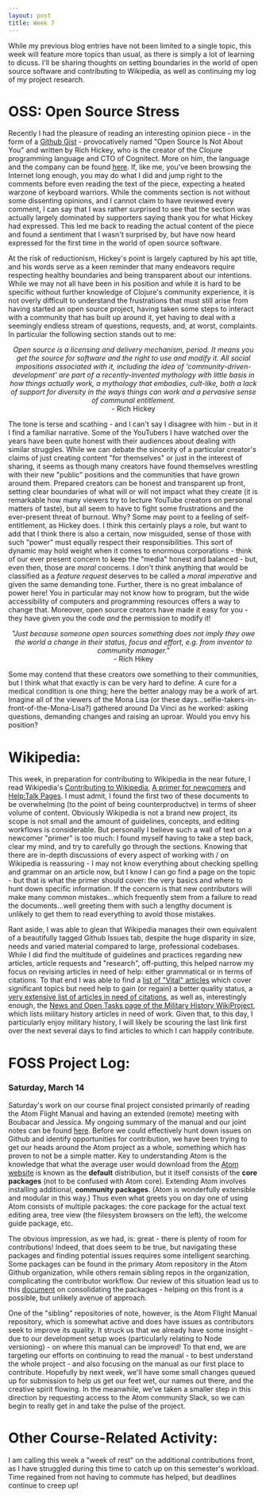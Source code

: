 ```yaml
---
layout: post
title: Week 7
---
```


While my previous blog entries have not been limited to a single topic, this week will feature more topics than usual, as there is simply a lot of learning to dicuss. I'll be sharing thoughts on setting boundaries in the world of open source software and contributing to Wikipedia, as well as continuing my log of my project research.

# OSS: Open Source Stress
Recently I had the pleasure of reading an interesting opinion piece - in the form of a [Github Gist](https://gist.github.com/richhickey/1563cddea1002958f96e7ba9519972d9) - provocatively named "Open Source Is Not About You" and written by Rich Hickey, who is the creator of the Clojure programming language and CTO of Cognitect. More on him, the language and the company can be found [here](https://clojure.org). If, like me, you've been browsing the Internet long enough, you may do what I did and jump right to the comments before even reading the text of the piece, expecting a heated warzone of keyboard warriors. While the comments section is not without some dissenting opinions, and I cannot claim to have reviewed every comment, I can say that I was rather surprised to see that the section was actually largely dominated by supporters saying thank you for what Hickey had expressed. This led me back to reading the actual content of the piece and found a sentiment that I wasn't surprised by, but have now heard expressed for the first time in the world of open source software.

At the risk of reductionism, Hickey's point is largely captured by his apt title, and his words serve as a keen reminder that many endeavors require respecting healthy boundaries and being transparent about our intentions. While we may not all have been in his position and while it is hard to be specific without further knowledge of Clojure's community experience, it is not overly difficult to understand the frustrations that must still arise from having started an open source project, having taken some steps to interact with a community that has built up around it, yet having to deal with a seemingly endless stream of questions, requests, and, at worst, complaints. In particular the following section stands out to me: 

<center><i>Open source is a licensing and delivery mechanism, period. It means you get the source for software and the right to use and modify it. All social impositions associated with it, including the idea of 'community-driven-development' are part of a recently-invented mythology with little basis in how things actually work, a mythology that embodies, cult-like, both a lack of support for diversity in the ways things can work and a pervasive sense of communal entitlement.</i></center> 
<center>- Rich Hickey </center>

The tone is terse and scathing - and I can't say I disagree with him - but in it I find a familiar narrative. Some of the YouTubers I have watched over the years have been quite honest with their audiences about dealing with similar struggles. While we can debate the sincerity of a particular creator's claims of just creating content "for themselves" or just in the interest of sharing, it seems as though many creators have found themselves wrestling with their new "public" positions and the communities that have grown around them. Prepared creators can be honest and transparent up front, setting clear boundaries of what will or will not impact what they create (it is remarkable how many viewers try to lecture YouTube creators on personal matters of taste), but all seem to have to fight some frustrations and the ever-present threat of burnout. Why? Some may point to a feeling of self-entitlement, as Hickey does. I think this certainly plays a role, but want to add that I think there is also a certain, now misguided, sense of those with such "power" must equally respect their responsibilities. This sort of dynamic may hold weight when it comes to enormous corporations - think of our ever present concern to keep the "media" honest and balanced - but, even then, those are *moral* concerns. I don't think anything that would be classified as a *feature request* deserves to be called a *moral imperative* and given the same demanding tone. Further, there is no great imbalance of power here! You in particular may not know how to program, but the wide accessibility of computers and programming resources offers a way to change that. Moreover, open source creators have made it easy for you - they have given you the code *and* the permission to modify it! 

<center><i>"Just because someone open sources something does not imply they owe the world a change in their status, focus and effort, e.g. from inventor to community manager."</i></center>
<center>- Rich Hikey</center>

Some may contend that these creators owe something to their communities, but I think what that exactly is can be very hard to define. A cure for a medical condition is one thing; here the better analogy may be a work of art. Imagine all of the viewers of the Mona Lisa (or these days...selfie-takers-in-front-of-the-Mona-Lisa?) gathered around Da Vinci as he worked: asking questions, demanding changes and raising an uproar. Would you envy his position? 

# Wikipedia:
This week, in preparation for contributing to Wikipedia in the near future, I read Wikipedia's [Contributing to Wikipedia](https://en.wikipedia.org/wiki/Wikipedia:Contributing_to_Wikipedia#Getting_started), [A primer for newcomers](https://en.wikipedia.org/wiki/Wikipedia:A_primer_for_newcomers) and [Help:Talk Pages](https://en.wikipedia.org/wiki/Help:Talk_pages). I must admit, I found the first two of these documents to be overwhelming (to the point of being counterproductve) in terms of sheer volume of content. Obviously Wikipedia is not a brand new project, its scope is not small and the amount of guidelines, concepts, and editing workflows is considerable. But personally I believe such a wall of text on a newcomer "primer" is too much: I found myself having to take a step back, clear my mind, and try to carefully go through the sections. Knowing that there are in-depth discussions of every aspect of working with / on Wikipedia is reassuring - I may not know everything about checking spelling and grammar on an article now, but I know I can go find a page on the topic - but that is what the primer should cover: the very basics and where to hunt down specific information. If the concern is that new contributors will make many common mistakes...which frequently stem from a failure to read the documents...well greeting them with such a lengthy document is unlikely to get them to read everything to avoid those mistakes.

Rant aside, I was able to glean that Wikipedia manages their own equivalent of a beautifully tagged Github Issues tab, despite the huge disparity in size, needs and varied material compared to large, professional codebases. While I did find the multitude of guidelines and practices regarding new articles, article requests and "research", off-putting, this helped narrow my focus on revising articles in need of help: either grammatical or in terms of citations. To that end I was able to find a [list of "Vital" articles](https://en.wikipedia.org/wiki/Wikipedia:Vital_articles) which cover significant topics but need help to gain (or regain) a better quality status, a [very extensive list of articles in need of citations](https://en.wikipedia.org/wiki/Category:All_articles_with_unsourced_statements), as well as, interestingly enough, the [News and Open Tasks page of the Military History WikiProject](https://en.wikipedia.org/wiki/Wikipedia:WikiProject_Military_history/Open_tasks), which lists military history articles in need of work. Given that, to this day, I particularly enjoy military history, I will likely be scouring the last link first over the next several days to find articles to which I can happily contribute.

# FOSS Project Log:
### Saturday, March 14
Saturday's work on our course final project consisted primarily of reading the Atom Flight Manual and having an extended (remote) meeting with Boubacar and Jessica. My ongoing summary of the manual and our joint notes can be found [here](https://hackmd.io/@drizhekGSpqvVRsSWVyXNA/BkbIno0EI). Before we could effectively hunt down issues on Github and identify opportunities for contribution, we have been trying to get our heads around the Atom project as a whole, something which has proven to not be a simple matter. Key to understanding Atom is the knowledge that what the average user would download from the [Atom website](https://atom.io) is known as the **default** distribution, but it itself consists of the **core packages** (not to be confused with Atom core). Extending Atom involves installing additional, **community packages**. (Atom is wonderfully extensible and modular in this way.) Thus even what greets you on day one of using Atom consists of multiple packages: the core package for the actual text editing area, tree view (the filesystem browsers on the left), the welcome guide package, etc. 

The obvious impression, as we had, is: great - there is plenty of room for contributions! Indeed, that does seem to be true, but navigating these packages and finding potential issues requires some intelligent searching. Some packages can be found in the primary Atom repository in the Atom Github organization, while others remain sibling repos in the organization, complicating the contributor workflow. Our review of this situation lead us to this [document](https://github.com/atom/atom/blob/master/docs/rfcs/003-consolidate-core-packages.md) on consolidating the packages - helping on this front is a possible, but unlikely avenue of approach. 

One of the "sibling" repositories of note, however, is the Atom Flight Manual repository, which is somewhat active and does have issues as contributors seek to improve its quality. It struck us that we already have some insight - due to our development setup woes (particularly relating to Node versioning) - on where this manual can be improved! To that end, we are targeting our efforts on continuing to read the manual - to best understand the whole project - and also focusing on the manual as our first place to contribute. Hopefully by next week, we'll have some small changes queued up for submission to help us get our feet wet, our names out there, and the creative spirit flowing. In the meanwhile, we've taken a smaller step in this direction by requesting access to the Atom community Slack, so we can begin to really get in and take the pulse of the project.

# Other Course-Related Activity:
I am calling this week a "week of rest" on the additional contributions front, as I have struggled during this time to catch up on this semester's workload. Time regained from not having to commute has helped, but deadlines continue to creep up!